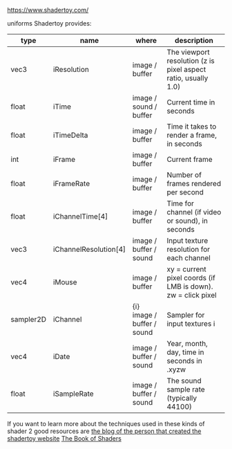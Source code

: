 https://www.shadertoy.com/

uniforms Shadertoy provides:

| type      | name                  | where                      | description                                                    |
| --------- | --------------------- | -------------------------- | -------------------------------------------------------------- |
| vec3      | iResolution           | image / buffer             | The viewport resolution (z is pixel aspect ratio, usually 1.0) |
| float     | iTime                 | image / sound / buffer     | Current time in seconds                                        |
| float     | iTimeDelta            | image / buffer             | Time it takes to render a frame, in seconds                    |
| int       | iFrame                | image / buffer             | Current frame                                                  |
| float     | iFrameRate            | image / buffer             | Number of frames rendered per second                           |
| float     | iChannelTime[4]       | image / buffer             | Time for channel (if video or sound), in seconds               |
| vec3      | iChannelResolution[4] | image / buffer / sound     | Input texture resolution for each channel                      |
| vec4      | iMouse                | image / buffer             | xy = current pixel coords (if LMB is down). zw = click pixel   |
| sampler2D | iChannel              | {i} image / buffer / sound | Sampler for input textures i                                   |
| vec4      | iDate                 | image / buffer / sound     | Year, month, day, time in seconds in .xyzw                     |
| float     | iSampleRate           | image / buffer / sound     | The sound sample rate (typically 44100)                        |

If you want to learn more about the techniques used in these kinds of shader 2 good resources are
[the blog of the person that created the shadertoy website](https://iquilezles.org/articles/)
[The Book of Shaders](https://thebookofshaders.com/)
